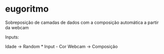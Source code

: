 # eugoritmo

Sobreposição de camadas de dados com a composição automática a partir da webcam

Inputs:

Idade -> Random * Input - Cor
Webcam -> Composição
